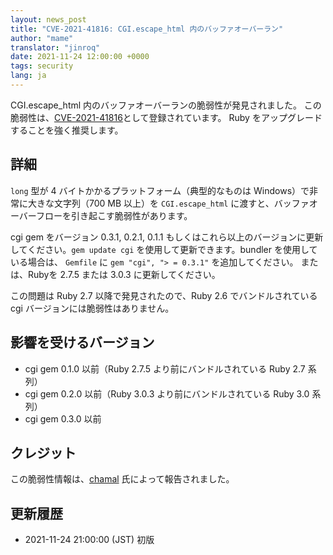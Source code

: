 ```yaml
---
layout: news_post
title: "CVE-2021-41816: CGI.escape_html 内のバッファオーバーラン"
author: "mame"
translator: "jinroq"
date: 2021-11-24 12:00:00 +0000
tags: security
lang: ja
---
```


CGI.escape_html 内のバッファオーバーランの脆弱性が発見されました。
この脆弱性は、[CVE-2021-41816](https://nvd.nist.gov/vuln/detail/CVE-2021-41816)として登録されています。
Ruby をアップグレードすることを強く推奨します。

## 詳細

`long` 型が 4 バイトかかるプラットフォーム（典型的なものは Windows）で非常に大きな文字列（700 MB 以上）を `CGI.escape_html` に渡すと、バッファオーバーフローを引き起こす脆弱性があります。

cgi gem をバージョン 0.3.1, 0.2.1, 0.1.1 もしくはこれら以上のバージョンに更新してください。`gem update cgi` を使用して更新できます。bundler を使用している場合は、 `Gemfile` に `gem "cgi", "> = 0.3.1"` を追加してください。
または、Rubyを 2.7.5 または 3.0.3 に更新してください。

この問題は Ruby 2.7 以降で発見されたので、Ruby 2.6 でバンドルされている cgi バージョンには脆弱性はありません。

## 影響を受けるバージョン

* cgi gem 0.1.0 以前（Ruby 2.7.5 より前にバンドルされている Ruby 2.7 系列）
* cgi gem 0.2.0 以前（Ruby 3.0.3 より前にバンドルされている Ruby 3.0 系列）
* cgi gem 0.3.0 以前

## クレジット

この脆弱性情報は、[chamal](https://hackerone.com/chamal) 氏によって報告されました。

## 更新履歴

* 2021-11-24 21:00:00 (JST) 初版
